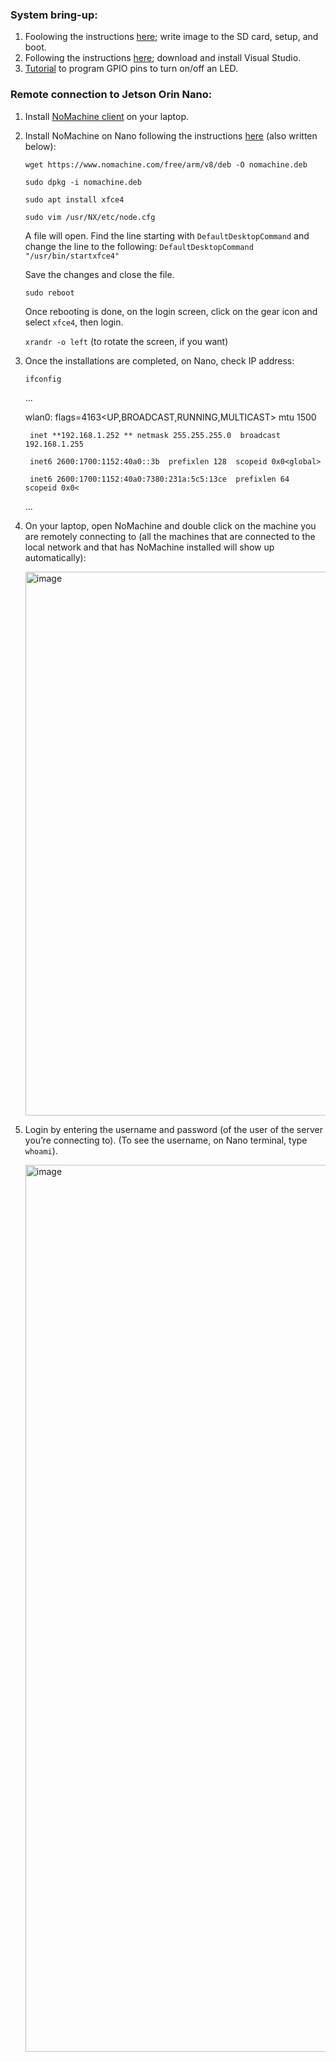 ### System bring-up:
1. Foolowing the instructions [here](https://developer.nvidia.com/embedded/learn/get-started-jetson-orin-nano-devkit#prepare); write image to the SD card, setup, and boot.
2. Following the instructions [here](https://www.youtube.com/watch?v=IbRmYCpF_ws); download and install Visual Studio.
3. [Tutorial](https://www.youtube.com/watch?v=JGMrDXCT_VM) to program GPIO pins to turn on/off an LED.

### Remote connection to Jetson Orin Nano:
1. Install [NoMachine client](https://www.nomachine.com/product&p=NoMachine%20Enterprise%20Client) on your laptop.
2. Install NoMachine on Nano following the instructions [here](https://kb.nomachine.com/AR02R01074) (also written below):
   
   `wget https://www.nomachine.com/free/arm/v8/deb -O nomachine.deb`

   `sudo dpkg -i nomachine.deb`

   `sudo apt install xfce4`  

   `sudo vim /usr/NX/etc/node.cfg`

   A file will open. Find the line starting with `DefaultDesktopCommand` and change the line to the following: `DefaultDesktopCommand "/usr/bin/startxfce4"`
   
   Save the changes and close the file.

   `sudo reboot`

   Once rebooting is done, on the login screen, click on the gear icon and select `xfce4`, then login.

   `xrandr -o left` (to rotate the screen, if you want)


4. Once the installations are completed, on Nano, check IP address:
   
   `ifconfig`
   
   ...
   
   wlan0: flags=4163<UP,BROADCAST,RUNNING,MULTICAST>  mtu 1500
   
        inet **192.168.1.252 ** netmask 255.255.255.0  broadcast 192.168.1.255
   
        inet6 2600:1700:1152:40a0::3b  prefixlen 128  scopeid 0x0<global>
   
        inet6 2600:1700:1152:40a0:7380:231a:5c5:13ce  prefixlen 64  scopeid 0x0<
   
   ...

5. On your laptop, open NoMachine and double click on the machine you are remotely connecting to (all the machines that are connected to the local network and that has NoMachine installed will show up automatically):
   
   <img width="870" alt="image" src="https://github.com/Ezgii/Jetson-Orin-Nano/assets/4748948/d25ebb8b-9e64-4a04-8060-d60245a903aa">

6. Login by entering the username and password (of the user of the server you’re connecting to). (To see the username, on Nano terminal, type `whoami`).

   <img width="1419" alt="image" src="https://github.com/Ezgii/Jetson-Orin-Nano/assets/4748948/88c981fa-90fe-4ab3-a654-4c5da878d962">


   
